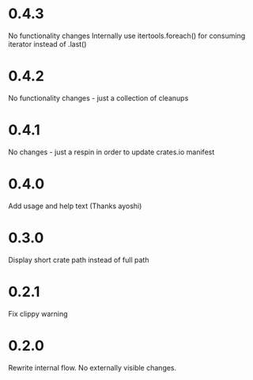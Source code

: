 # 0.4.3

No functionality changes
Internally use itertools.foreach() for consuming iterator instead of .last()

# 0.4.2

No functionality changes - just a collection of cleanups

# 0.4.1

No changes - just a respin in order to update crates.io manifest

# 0.4.0

Add usage and help text (Thanks ayoshi)

# 0.3.0

Display short crate path instead of full path

# 0.2.1

Fix clippy warning

# 0.2.0

Rewrite internal flow. No externally visible changes.

